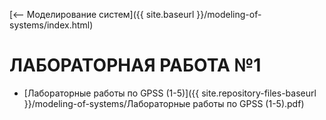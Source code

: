 [⟵ Моделирование систем]({{ site.baseurl }}/modeling-of-systems/index.html)

# **ЛАБОРАТОРНАЯ РАБОТА №1**

* [Лабораторные работы по GPSS (1-5)]({{ site.repository-files-baseurl }}/modeling-of-systems/Лабораторные работы по GPSS (1-5).pdf)
